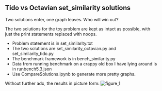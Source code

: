 ## Tido vs Octavian set_similarity solutions

Two solutions enter, one graph leaves. Who will win out?

The two solutions for the toy problem are kept as intact as possible, with just the print statements
replaced with noops.

* Problem statement is in set_similarity.txt
* The two solutions are set_similarity_octavian.py and set_similarity_tido.py
* The benchmark framework is in bench_similarity.py
* Data from running benchmark on a crappy old box I have lying around is in runbench5.3.json
* Use CompareSolutions.ipynb to generate more pretty graphs.

Without further ado, the results in picture form:
![figure_1](https://cloud.githubusercontent.com/assets/1475130/14732932/c137fa54-0813-11e6-8c5e-08c874a80cf4.png)
